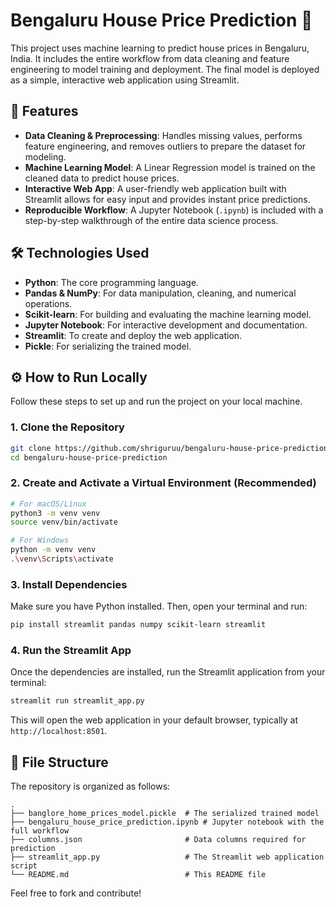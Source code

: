 # Bengaluru House Price Prediction 🏡

This project uses machine learning to predict house prices in Bengaluru, India. It includes the entire workflow from data cleaning and feature engineering to model training and deployment. The final model is deployed as a simple, interactive web application using Streamlit.

## 🚀 Features

* **Data Cleaning & Preprocessing**: Handles missing values, performs feature engineering, and removes outliers to prepare the dataset for modeling.
* **Machine Learning Model**: A Linear Regression model is trained on the cleaned data to predict house prices.
* **Interactive Web App**: A user-friendly web application built with Streamlit allows for easy input and provides instant price predictions.
* **Reproducible Workflow**: A Jupyter Notebook (`.ipynb`) is included with a step-by-step walkthrough of the entire data science process.

## 🛠️ Technologies Used

* **Python**: The core programming language.
* **Pandas & NumPy**: For data manipulation, cleaning, and numerical operations.
* **Scikit-learn**: For building and evaluating the machine learning model.
* **Jupyter Notebook**: For interactive development and documentation.
* **Streamlit**: To create and deploy the web application.
* **Pickle**: For serializing the trained model.

## ⚙️ How to Run Locally

Follow these steps to set up and run the project on your local machine.

### 1. Clone the Repository

```bash
git clone https://github.com/shriguruu/bengaluru-house-price-prediction
cd bengaluru-house-price-prediction
```

### 2. Create and Activate a Virtual Environment (Recommended)

```bash
# For macOS/Linux
python3 -m venv venv
source venv/bin/activate

# For Windows
python -m venv venv
.\venv\Scripts\activate
```

### 3. Install Dependencies

Make sure you have Python installed. Then, open your terminal and run:
   ```bash
   pip install streamlit pandas numpy scikit-learn streamlit
   ```


### 4. Run the Streamlit App

Once the dependencies are installed, run the Streamlit application from your terminal:

```bash
streamlit run streamlit_app.py
```

This will open the web application in your default browser, typically at `http://localhost:8501`.

## 📂 File Structure

The repository is organized as follows:

```
.
├── banglore_home_prices_model.pickle  # The serialized trained model
├── bengaluru_house_price_prediction.ipynb # Jupyter notebook with the full workflow
├── columns.json                       # Data columns required for prediction
├── streamlit_app.py                   # The Streamlit web application script
└── README.md                          # This README file
```

Feel free to fork and contribute!
